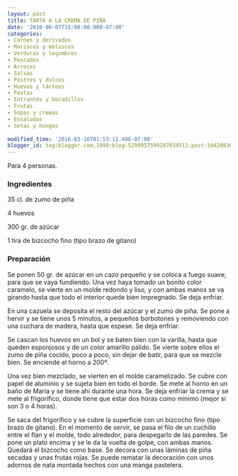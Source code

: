 ```yaml
---
layout: post
title: TARTA A LA CREMA DE PIÑA
date: '2010-06-07T15:00:00.000-07:00'
categories:
- Carnes y derivados
- Mariscos y moluscos
- Verduras y legumbres
- Pescados
- Arroces
- Salsas
- Postres y dulces
- Huevos y lácteos
- Pastas
- Entrantes y bocadillos
- Frutas
- Sopas y cremas
- Ensaladas
- Setas y hongos
 
modified_time: '2016-03-16T01:53:11.486-07:00'
blogger_id: tag:blogger.com,1999:blog-5299957599287034512.post-344208369346787821
---
```


Para 4 personas.

<h3>Ingredientes</h3>

35 cl. de zumo de piña

4 huevos

300 gr. de azúcar

1 tira de bizcocho fino (tipo brazo de gitano)

<h3>Preparación</h3>

Se ponen 50 gr. de azúcar en un cazo pequeño y se coloca a fuego suave, para que se vaya fundiendo. Una vez haya tomado un bonito color caramelo, se vierte en un molde redondo y liso, y con ambas manos se va girando hasta que todo el interior quede bien impregnado. Se deja enfriar.

En una cazuela se deposita el resto del azúcar y el zumo de piña. Se pone a hervir y se tiene unos 5 minutos, a pequeños borbotones y removiendo con una cuchara de madera, hasta que espese. Se deja enfriar.

Se cascan los huevos en un bol y se baten bien con la varilla, hasta que queden esponjosos y de un color amarillo pálido. Se vierte sobre ellos el zumo de piña cocido, poco a poco, sin dejar de batir, para que se mezcle bien. Se enciende el horno a 200&ordm;.

Una vez bien mezclado, se vierten en el molde caramelizado. Se cubre con papel de aluminio y se sujeta bien en todo el borde. Se mete al horno en un baño de María y se tiene ahí durante una hora. Se deja enfriar la crema y se mete al frigorífico, donde tiene que estar dos horas como mínimo (mejor si son 3 o 4 horas).

Se saca del frigorífico y se cubre la superficie con un bizcocho fino (tipo brazo de gitano). En el momento de servir, se pasa el filo de un cuchillo entre el flan y el molde, todo alrededor, para despegarlo de las paredes. Se pone un plato encima y se le da la vuelta de golpe, con ambas manos. Quedará el bizcocho como base. Se decora con unas láminas de piña secadas y unas frutas rojas. Se puede rematar la decoración con unos adornos de nata montada hechos con una manga pastelera.

